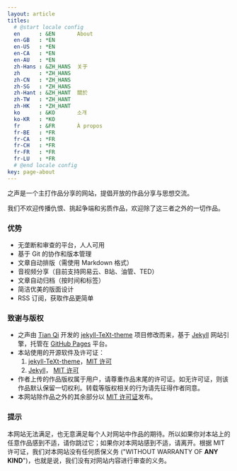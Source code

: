 ```yaml
---
layout: article
titles:
  # @start locale config
  en      : &EN       About
  en-GB   : *EN
  en-US   : *EN
  en-CA   : *EN
  en-AU   : *EN
  zh-Hans : &ZH_HANS  关于
  zh      : *ZH_HANS
  zh-CN   : *ZH_HANS
  zh-SG   : *ZH_HANS
  zh-Hant : &ZH_HANT  關於
  zh-TW   : *ZH_HANT
  zh-HK   : *ZH_HANT
  ko      : &KO       소개
  ko-KR   : *KO
  fr      : &FR       À propos
  fr-BE   : *FR
  fr-CA   : *FR
  fr-CH   : *FR
  fr-FR   : *FR
  fr-LU   : *FR
  # @end locale config
key: page-about
---
```


之声是一个主打作品分享的网站，提倡开放的作品分享与思想交流。

我们不欢迎传播仇恨、挑起争端和劣质作品，欢迎除了这三者之外的一切作品。

### 优势

- 无垄断和审查的平台，人人可用
- 基于 Git 的协作和版本管理
- 文章自动排版（需使用 Markdown 格式）
- 音视频分享（目前支持网易云、B站、油管、TED）
- 文章自动归档（按时间和标签）
- 简洁优美的版面设计
- RSS 订阅，获取作品更简单

### 致谢与版权

- 之声由 [Tian Qi](https://github.com/kitian616) 开发的 [jekyll-TeXt-theme](https://github.com/kitian616/jekyll-TeXt-theme) 项目修改而来，基于 [Jekyll](https://github.com/jekyll/jekyll) 网站引擎，托管在 [GitHub Pages](https://pages.github.com/) 平台。
- 本站使用的开源软件及许可证：
  1. [jekyll-TeXt-theme](https://github.com/kitian616/jekyll-TeXt-theme)，[MIT 许可](https://github.com/VOICESOF/VOICESOF.github.io/blob/master/LICENSE(TeXt))
  2. [Jekyll](https://github.com/jekyll/jekyll)， [MIT 许可](https://github.com/VOICESOF/VOICESOF.github.io/blob/master/LICENSE(Jekyll))
- 作者上传的作品版权属于用户，请尊重作品末尾的许可证。如无许可证，则该作品默认保留一切权利。转载等版权相关的行为请先征得作者同意。
- 本网站除作品之外的其余部分以 [MIT 许可证](https://github.com/VOICESOF/VOICESOF.github.io/blob/master/LICENSE)发布。

### 提示

本网站无法满足，也无意满足每个人对网站中作品的期待。所以如果你对本站上的任意作品感到不适，请你跳过它；如果你对本网站感到不适，请离开。根据 MIT 许可证，我们对本网站没有任何质保义务 ("WITHOUT WARRANTY OF **ANY KIND**")，也就是说，我们没有对网站内容进行审查的义务。

<!--如果你想对本网站作出攻击性行为，请你想一想结果
- 攻击本站：本站基于 Jekyll，不存在任何数据库，攻击得不到有用信息；本站使用 Git 管理，意味着我们可能有无数的备份，无法通过攻击根除。
- 举报本站：本站托管于 GitHub，意味着屏蔽本站可能需要屏蔽整个 GitHub，而 GitHub 上的开源软件（开源为近**90%**的软件提供了必需的依赖项）也会跟着遭殃；除此之外 GitHub 还是2900万公司和组织的协作平台。屏蔽 GitHub 所造成的损失不是你能承担的。-->
